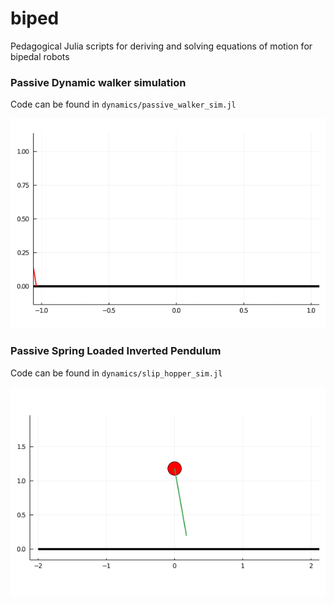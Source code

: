 # biped

Pedagogical Julia scripts for deriving and solving equations of motion for bipedal robots

### Passive Dynamic walker simulation
Code can be found in `dynamics/passive_walker_sim.jl`


![](dynamics/walker.gif)


### Passive Spring Loaded Inverted Pendulum
Code can be found in `dynamics/slip_hopper_sim.jl`


![](dynamics/hopper.gif)
